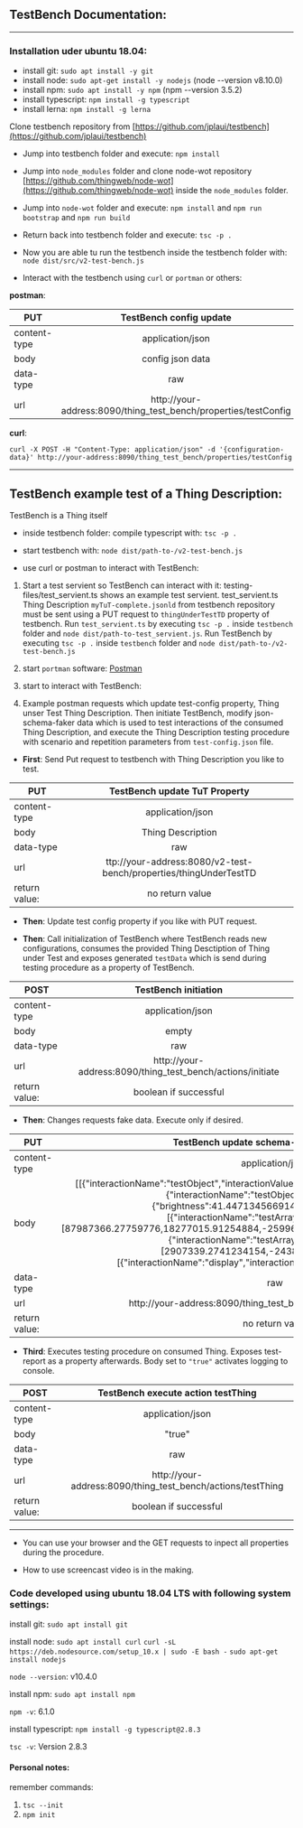 ## TestBench Documentation:
___

### Installation uder ubuntu 18.04:

- install git: `sudo apt install -y git`
- install node: `sudo apt-get install -y nodejs` (node --version v8.10.0)
- install npm: `sudo apt install -y npm` (npm --version 3.5.2)
- install typescript: `npm install -g typescript`
- install lerna: `npm install -g lerna`

Clone testbench repository from [https://github.com/jplaui/testbench](https://github.com/jplaui/testbench)

- Jump into testbench folder and execute: `npm install`
- Jump into `node_modules` folder and clone node-wot repository [https://github.com/thingweb/node-wot](https://github.com/thingweb/node-wot) inside the `node_modules` folder.
- Jump into `node-wot` folder and execute: `npm install` and `npm run bootstrap` and `npm run build`

- Return back into testbench folder and execute: `tsc -p .`
- Now you are able tu run the testbench inside the testbench folder with: `node dist/src/v2-test-bench.js`
- Interact with the testbench using `curl` or `portman` or others:

**postman**:

| **PUT** | TestBench config update |
| ------------- |:-------------:|
| content-type      | application/json | 
| body      |  config json data   | 
| data-type | raw |
| url | http://your-address:8090/thing_test_bench/properties/testConfig | 

**curl**:

`curl -X POST -H "Content-Type: application/json" -d '{configuration-data}' http://your-address:8090/thing_test_bench/properties/testConfig`

___

## TestBench example test of a Thing Description:
TestBench is a Thing itself

- inside testbench folder: compile typescript with: `tsc -p .`
- start testbench with: `node dist/path-to-/v2-test-bench.js`

- use curl or postman to interact with TestBench:

1. Start a test servient so TestBench can interact with it: testing-files/test_servient.ts shows an example test servient. test_servient.ts Thing Description `myTuT-complete.jsonld` from testbench repository must be sent using a PUT request to `thingUnderTestTD` property of testbench. Run `test_servient.ts` by executing `tsc -p .` inside `testbench` folder and `node dist/path-to-test_servient.js`. Run TestBench by executing `tsc -p .` inside `testbench` folder and `node dist/path-to-/v2-test-bench.js`

2. start `portman` software: [Postman](https://www.getpostman.com/)

3. start to interact with TestBench:

4. Example postman requests which update test-config property, Thing unser Test Thing Description. Then initiate TestBench, modify json-schema-faker data which is used to test interactions of the consumed Thing Description, and execute the Thing Description testing procedure with scenario and repetition parameters from `test-config.json` file.

- **First**: Send Put request to testbench with Thing Description you like to test.

| **PUT** | TestBench update TuT Property |
| ------------- |:-------------:|
| content-type      | application/json | 
| body      |  Thing Description   | 
| data-type | raw |
| url | ttp://your-address:8080/v2-test-bench/properties/thingUnderTestTD |
| return value: | no return value |

- **Then**: Update test config property if you like with PUT request.

- **Then**: Call initialization of TestBench where TestBench reads new configurations, consumes the provided Thing Desctiption of Thing under Test and exposes generated `testData` which is send during testing procedure as a property of TestBench.

| **POST** | TestBench initiation |
| ------------- |:-------------:|
| content-type      | application/json | 
| body      |  empty   | 
| data-type | raw |
| url | http://your-address:8090/thing_test_bench/actions/initiate |
| return value: | boolean if successful |


- **Then**: Changes requests fake data. Execute only if desired.

| **PUT** | TestBench update schema-faker request data |
| ------------- |:-------------:|
| content-type      | application/json | 
| body      |  [[\{"interactionName":"testObject","interactionValue":\{"brightness":50,"status":"my change"\}\},\{"interactionName":"testObject","interactionValue":\{"brightness":41.447134566914734,"status":"ut aut"\}\}],[\{"interactionName":"testArray","interactionValue":[87987366.27759776,18277015.91254884,-25996637.898988828,-31082548.946999773]\},\{"interactionName":"testArray","interactionValue":[2907339.2741234154,-24383724.353494212]}],[\{"interactionName":"display","interactionValue":"eu ad laborum"\}, ... ], ... ]  | 
| data-type | raw |
| url | http://your-address:8090/thing_test_bench/actions/updateRequests |
| return value: | no return value |

- **Third**: Executes testing procedure on consumed Thing. Exposes test-report as a property afterwards. Body set to `"true"` activates logging to console.

| **POST** | TestBench execute action testThing |
| ------------- |:-------------:|
| content-type      | application/json | 
| body      |  "true"   | 
| data-type | raw |
| url | http://your-address:8090/thing_test_bench/actions/testThing | 
| return value: | boolean if successful |

***

- You can use your browser and the GET requests to inpect all properties during the procedure.

- How to use screencast video is in the making.

### Code developed using ubuntu 18.04 LTS with following system settings:

install git:
`sudo apt install git`

install node:
`sudo apt install curl`
`curl -sL https://deb.nodesource.com/setup_10.x | sudo -E bash -`
`sudo apt-get install nodejs`

`node --version`: v10.4.0

ìnstall npm:
`sudo apt install npm`

`npm -v`: 6.1.0

install typescript:
`npm install -g typescript@2.8.3`

`tsc -v`: Version 2.8.3


#### Personal notes:
remember commands:

1. `tsc --init`
2. `npm init`

